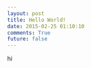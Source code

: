 ```yaml
---
layout: post
title: Hello World!
date: 2015-02-25 01:10:10
comments: True
future: false
---
```

 hi
